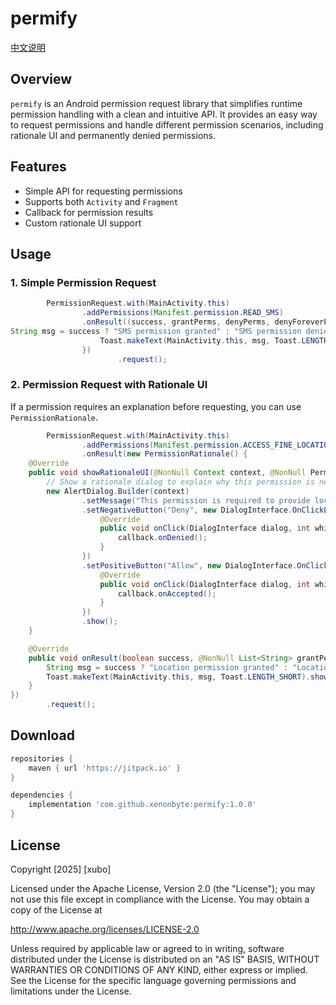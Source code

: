 # permify

[中文说明](README-zh.md)

## Overview
`permify` is an Android permission request library that simplifies runtime permission handling with a clean and intuitive API. It provides an easy way to request permissions and handle different permission scenarios, including rationale UI and permanently denied permissions.

## Features
- Simple API for requesting permissions
- Supports both `Activity` and `Fragment`
- Callback for permission results
- Custom rationale UI support

## Usage

### 1. Simple Permission Request
```java
        PermissionRequest.with(MainActivity.this)
                .addPermissions(Manifest.permission.READ_SMS)
                .onResult((success, grantPerms, denyPerms, denyForeverPerms) -> {
String msg = success ? "SMS permission granted" : "SMS permission denied";
                    Toast.makeText(MainActivity.this, msg, Toast.LENGTH_SHORT).show();
                })
                        .request();
```

### 2. Permission Request with Rationale UI
If a permission requires an explanation before requesting, you can use `PermissionRationale`.

```java
        PermissionRequest.with(MainActivity.this)
                .addPermissions(Manifest.permission.ACCESS_FINE_LOCATION)
                .onResult(new PermissionRationale() {
    @Override
    public void showRationaleUI(@NonNull Context context, @NonNull PermissionRationaleHandler callback) {
        // Show a rationale dialog to explain why this permission is needed
        new AlertDialog.Builder(context)
                .setMessage("This permission is required to provide location services.")
                .setNegativeButton("Deny", new DialogInterface.OnClickListener() {
                    @Override
                    public void onClick(DialogInterface dialog, int which) {
                        callback.onDenied();
                    }
                })
                .setPositiveButton("Allow", new DialogInterface.OnClickListener() {
                    @Override
                    public void onClick(DialogInterface dialog, int which) {
                        callback.onAccepted();
                    }
                })
                .show();
    }

    @Override
    public void onResult(boolean success, @NonNull List<String> grantPerms, @NonNull List<String> denyPerms, @NonNull List<String> denyForeverPerms) {
        String msg = success ? "Location permission granted" : "Location permission denied";
        Toast.makeText(MainActivity.this, msg, Toast.LENGTH_SHORT).show();
    }
})
        .request();
```

## Download
```groovy
repositories {
    maven { url 'https://jitpack.io' }
}

dependencies {
    implementation 'com.github.xenonbyte:permify:1.0.0'
}
```

## License

Copyright [2025] [xubo]

Licensed under the Apache License, Version 2.0 (the "License");
you may not use this file except in compliance with the License.
You may obtain a copy of the License at

http://www.apache.org/licenses/LICENSE-2.0

Unless required by applicable law or agreed to in writing, software
distributed under the License is distributed on an "AS IS" BASIS,
WITHOUT WARRANTIES OR CONDITIONS OF ANY KIND, either express or implied.
See the License for the specific language governing permissions and
limitations under the License.

